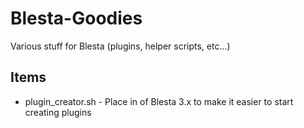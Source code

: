 Blesta-Goodies
==============

Various stuff for Blesta (plugins, helper scripts, etc...)

Items
-----
* plugin_creator.sh - Place in <install dir> of Blesta 3.x to make it easier to start creating plugins
